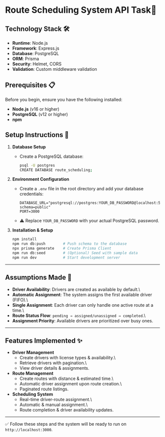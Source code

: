 # Route Scheduling System API Task🚚

## Technology Stack 🛠️

- **Runtime**: Node.js
- **Framework**: Express.js
- **Database**: PostgreSQL
- **ORM**: Prisma
- **Security**: Helmet, CORS
- **Validation**: Custom middleware validation

## Prerequisites 📋

Before you begin, ensure you have the following installed:

- **Node.js** (v16 or higher)
- **PostgreSQL** (v12 or higher)
- **npm**

## Setup Instructions 🚀

1.  **Database Setup**

    -   Create a PostgreSQL database:

        ``` bash
        psql -U postgres
        CREATE DATABASE route_scheduling;
        ```

2.  **Environment Configuration**

    -   Create a `.env` file in the root directory and add your database
        credentials:

        ``` env
        DATABASE_URL="postgresql://postgres:YOUR_DB_PASSWORD@localhost:5432/route_scheduling?schema=public"
        PORT=3000
        ```

    -   ⚠️ Replace `YOUR_DB_PASSWORD` with your actual PostgreSQL
        password.

3.  **Installation & Setup**

    ``` bash
    npm install
    npm run db:push        # Push schema to the database
    npx prisma generate    # Create Prisma Client
    npm run db:seed        # (Optional) Seed with sample data
    npm run dev            # Start development server
    ```

------------------------------------------------------------------------

## Assumptions Made 🤔

-   **Driver Availability**: Drivers are created as available by
    default.\
-   **Automatic Assignment**: The system assigns the first available
    driver (FIFO).\
-   **Single Assignment**: Each driver can only handle one active route
    at a time.\
-   **Route Status Flow**: `pending → assigned/unassigned → completed`.\
-   **Assignment Priority**: Available drivers are prioritized over busy
    ones.

------------------------------------------------------------------------

## Features Implemented ✨

-   **Driver Management**
    -   Create drivers with license types & availability.\
    -   Retrieve drivers with pagination.\
    -   View driver details & assignments.
-   **Route Management**
    -   Create routes with distance & estimated time.\
    -   Automatic driver assignment upon route creation.\
    -   Paginated route listings.
-   **Scheduling System**
    -   Real-time driver-route assignment.\
    -   Automatic & manual assignment.\
    -   Route completion & driver availability updates.

------------------------------------------------------------------------

✅ Follow these steps and the system will be ready to run on
`http://localhost:3000`.
